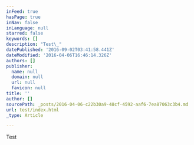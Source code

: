 ```yaml
---
inFeed: true
hasPage: true
inNav: false
inLanguage: null
starred: false
keywords: []
description: "Test\_"
datePublished: '2016-09-02T03:41:58.441Z'
dateModified: '2016-04-06T16:46:14.326Z'
authors: []
publisher:
  name: null
  domain: null
  url: null
  favicon: null
title: ''
author: []
sourcePath: _posts/2016-04-06-c22b30a9-48cf-4592-aaf6-7ea87063c3b4.md
url: test/index.html
_type: Article

---
```

Test